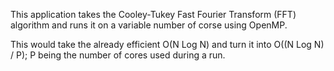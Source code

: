 This application takes the Cooley-Tukey Fast Fourier Transform (FFT) algorithm and runs it on a variable number of corse using OpenMP. 

This would take the already efficient O(N Log N) and turn it into O((N Log N) / P); P being the number of cores used during a run. 
